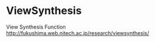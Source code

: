 ViewSynthesis
=============

View Synthesis Function
http://fukushima.web.nitech.ac.jp/research/viewsynthesis/
